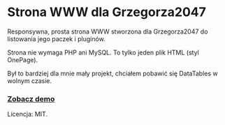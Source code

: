 # Strona WWW dla Grzegorza2047
Responsywna, prosta strona WWW stworzona dla Grzegorza2047 do listowania jego paczek i pluginów.

Strona nie wymaga PHP ani MySQL. To tylko jeden plik HTML (styl OnePage).

Był to bardziej dla mnie mały projekt, chciałem pobawić się DataTables w wolnym czasie.

### [Zobacz demo](https://wruczek.github.io/Grzegorz2047/)

Licencja: MIT.
